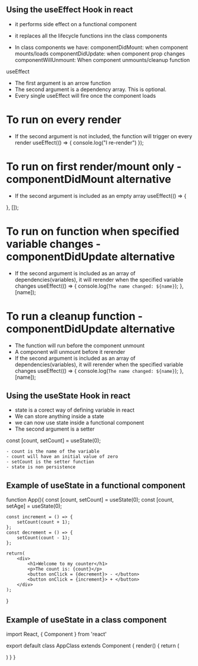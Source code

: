 ## Using the useEffect Hook in react
+ it performs side effect on a functional component
+ it replaces all the lifecycle functions inn the class components

+ In class components we have: 
    componentDidMount: when component mounts/loads 
    componentDidUpdate: when component prop changes 
    componentWillUnmount: When component unmounts/cleanup function 


useEffect
- The first argument is an arrow function
- The second argument is a dependency array. This is optional.
- Every single useEffect will fire once the component loads

# To run on every render
+ If the second argument is not included, the function will trigger on every render
useEffect(() => {
    console.log("I re-render") 
});


# To run on first render/mount only - componentDidMount alternative
+ If the second argument is included as an empty array
useEffect(() => {
    
}, []);

# To run on function when specified variable changes - componentDidUpdate alternative
+ If the second argument is included as an array of dependencies(variables), it will rerender when the specified variable changes
useEffect(() => {
    console.log(`The name changed: ${name}`);
}, [name]);

# To run a cleanup function - componentDidUpdate alternative
+ The function will run before the component unmount 
+ A component will unmount before it rerender
+ If the second argument is included as an array of dependencies(variables), it will rerender when the specified variable changes
useEffect(() => {
    console.log(`The name changed: ${name}`);
}, [name]);


## Using the useState Hook in react
+ state is a corect way of defining variable in react
+ We can store anything inside a state
+ we can now use state inside a functional component
+ The second argument is a setter

const [count, setCount] = useState(0);

    - count is the name of the variable
    - count will have an initial value of zero
    - setCount is the setter function 
    - state is non persistence

## Example of useState in a functional component

function App(){
    const [count, setCount] = useState(0);
    const [count, setAge] = useState(0);

    const increment = () => {
        setCount(count + 1);
    };
    const decrement = () => {
        setCount(count - 1);
    };

    return(
        <div>
            <h1>Welcome to my counter</h1>
            <p>The count is: {count}</p>
            <button onClick = {decrement}> - </button>
            <button onClick = {increment}> + </button>
        </div>
    );
}


## Example of useState in a class component
import React, { Component } from 'react'

export default class AppClass extends Component {
    render() {
        return (
            <div>
            </div>
        )
    }
}

